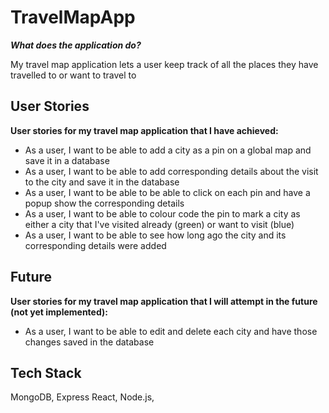 # TravelMapApp

***What does the application do?***

My travel map application lets a user keep track of all the places they have travelled to or want to travel to

## User Stories

**User stories for my travel map application that I have achieved:**
- As a user, I want to be able to add a city as a pin on a global map and save it in a database
- As a user, I want to be able to add corresponding details about the visit to the city and save it in the database
- As a user, I want to be able to be able to click on each pin and have a popup show the corresponding details
- As a user, I want to be able to colour code the pin to mark a city as either a city that I've visited already (green) or want to visit (blue)
- As a user, I want to be able to see how long ago the city and its corresponding details were added

## Future
**User stories for my travel map application that I will attempt in the future (not yet implemented):**
- As a user, I want to be able to edit and delete each city and have those changes saved in the database

## Tech Stack 

MongoDB, Express React, Node.js, 
